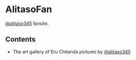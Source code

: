 # AlitasoFan
[@alitaso345](https://github.com/alitaso345) fansite.

## Contents
- The art gallery of Eru Chitanda pictures by [@alitaso345](https://github.com/alitaso345)
